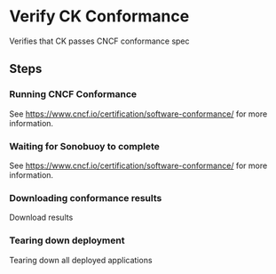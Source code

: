 # Verify CK Conformance

Verifies that CK passes CNCF conformance spec


## Steps
### Running CNCF Conformance

See https://www.cncf.io/certification/software-conformance/ for more information.


### Waiting for Sonobuoy to complete

See https://www.cncf.io/certification/software-conformance/ for more information.


### Downloading conformance results

Download results

### Tearing down deployment

Tearing down all deployed applications


